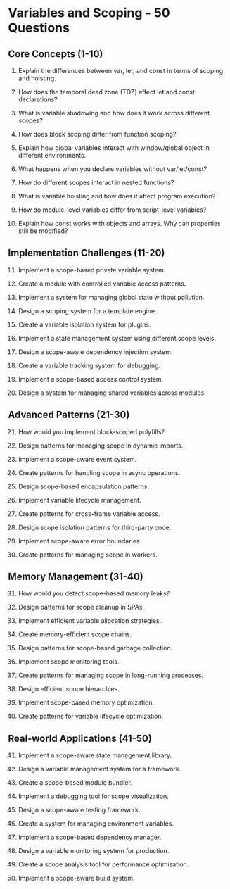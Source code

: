# Variables and Scoping - 50 Questions

## Core Concepts (1-10)

1. Explain the differences between var, let, and const in terms of scoping and hoisting.

2. How does the temporal dead zone (TDZ) affect let and const declarations?

3. What is variable shadowing and how does it work across different scopes?

4. How does block scoping differ from function scoping?

5. Explain how global variables interact with window/global object in different environments.

6. What happens when you declare variables without var/let/const?

7. How do different scopes interact in nested functions?

8. What is variable hoisting and how does it affect program execution?

9. How do module-level variables differ from script-level variables?

10. Explain how const works with objects and arrays. Why can properties still be modified?

## Implementation Challenges (11-20)

11. Implement a scope-based private variable system.

12. Create a module with controlled variable access patterns.

13. Implement a system for managing global state without pollution.

14. Design a scoping system for a template engine.

15. Create a variable isolation system for plugins.

16. Implement a state management system using different scope levels.

17. Design a scope-aware dependency injection system.

18. Create a variable tracking system for debugging.

19. Implement a scope-based access control system.

20. Design a system for managing shared variables across modules.

## Advanced Patterns (21-30)

21. How would you implement block-scoped polyfills?

22. Design patterns for managing scope in dynamic imports.

23. Implement a scope-aware event system.

24. Create patterns for handling scope in async operations.

25. Design scope-based encapsulation patterns.

26. Implement variable lifecycle management.

27. Create patterns for cross-frame variable access.

28. Design scope isolation patterns for third-party code.

29. Implement scope-aware error boundaries.

30. Create patterns for managing scope in workers.

## Memory Management (31-40)

31. How would you detect scope-based memory leaks?

32. Design patterns for scope cleanup in SPAs.

33. Implement efficient variable allocation strategies.

34. Create memory-efficient scope chains.

35. Design patterns for scope-based garbage collection.

36. Implement scope monitoring tools.

37. Create patterns for managing scope in long-running processes.

38. Design efficient scope hierarchies.

39. Implement scope-based memory optimization.

40. Create patterns for variable lifecycle optimization.

## Real-world Applications (41-50)

41. Implement a scope-aware state management library.

42. Design a variable management system for a framework.

43. Create a scope-based module bundler.

44. Implement a debugging tool for scope visualization.

45. Design a scope-aware testing framework.

46. Create a system for managing environment variables.

47. Implement a scope-based dependency manager.

48. Design a variable monitoring system for production.

49. Create a scope analysis tool for performance optimization.

50. Implement a scope-aware build system.